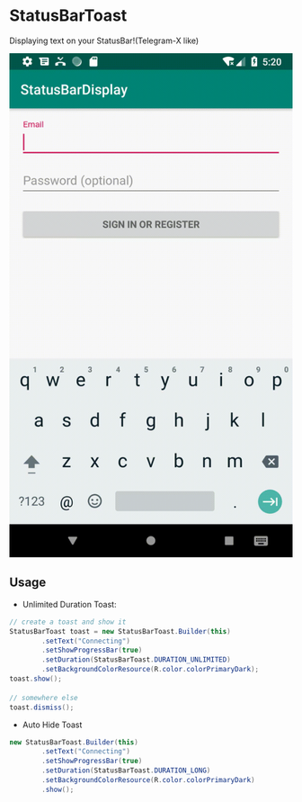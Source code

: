 StatusBarToast
==============

Displaying text on your StatusBar!(Telegram-X like)


![demo](demo/demo.gif)


## Usage
* Unlimited Duration Toast:
```java
// create a toast and show it
StatusBarToast toast = new StatusBarToast.Builder(this)
        .setText("Connecting")
        .setShowProgressBar(true)
        .setDuration(StatusBarToast.DURATION_UNLIMITED)
        .setBackgroundColorResource(R.color.colorPrimaryDark);
toast.show();

// somewhere else
toast.dismiss();
```

* Auto Hide Toast
```java
new StatusBarToast.Builder(this)
        .setText("Connecting")
        .setShowProgressBar(true)
        .setDuration(StatusBarToast.DURATION_LONG)
        .setBackgroundColorResource(R.color.colorPrimaryDark)
        .show();
```
